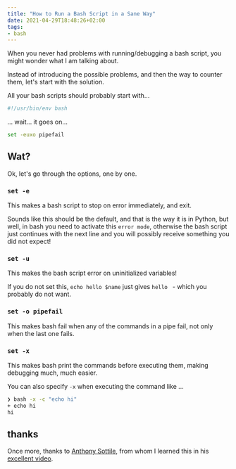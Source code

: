 ```yaml
---
title: "How to Run a Bash Script in a Sane Way"
date: 2021-04-29T18:48:26+02:00
tags:
- bash
---
```


When you never had problems with running/debugging a bash script,
you might wonder what I am talking about.

Instead of introducing the possible problems,
and then the way to counter them, let's start with the solution.

All your bash scripts should probably start with...

```bash
#!/usr/bin/env bash
```
... wait... it goes on...

```bash
set -euxo pipefail
```

## Wat?

Ok, let's go through the options, one by one.

### `set -e`

This makes a bash script to stop on error immediately, and exit.

Sounds like this should be the default,
and that is the way it is in Python,
but well,
in bash you need to activate this ``error mode``,
otherwise the bash script just continues with the next line and you will possibly receive something you did not expect!


### `set -u`

This makes the bash script error on uninitialized variables!

If you do not set this,
`echo hello $name` just gives `hello ` - which you probably do not want.

### `set -o pipefail`

This makes bash fail when any of the commands in a pipe fail,
not only when the last one fails.


### `set -x`

This makes bash print the commands before executing them,
making debugging much, much easier.

You can also specify `-x` when executing the command like ...

```bash
❯ bash -x -c "echo hi"
+ echo hi
hi
```

## thanks

Once more, thanks to [Anthony Sottile](https://twitter.com/codewithanthony),
from whom I learned this in his [excellent video](https://www.youtube.com/watch?v=9fSkygQ-ZjI).
